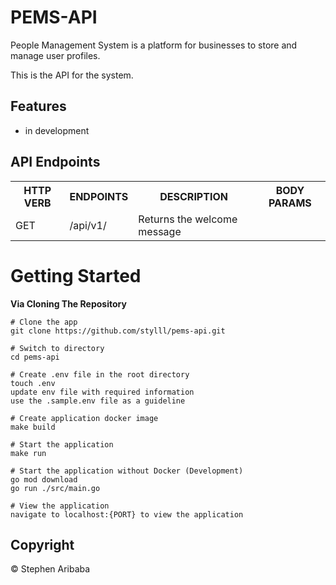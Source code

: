 # PEMS-API
People Management System is a platform for businesses to store and manage user profiles.

This is the API for the system.

## Features
- in development

## API Endpoints
<table>
<tr><th>HTTP VERB</th><th>ENDPOINTS</th><th>DESCRIPTION</th><th>BODY PARAMS</th></tr>
<tr><td>GET</td><td>/api/v1/</td><td>Returns the welcome message</td><td></td></tr>

</table>

# Getting Started
**Via Cloning The Repository**
```
# Clone the app
git clone https://github.com/stylll/pems-api.git

# Switch to directory
cd pems-api

# Create .env file in the root directory
touch .env
update env file with required information
use the .sample.env file as a guideline

# Create application docker image
make build

# Start the application
make run

# Start the application without Docker (Development)
go mod download
go run ./src/main.go

# View the application
navigate to localhost:{PORT} to view the application
```


## Copyright
&copy; Stephen Aribaba


